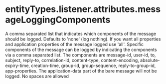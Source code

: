 # entityTypes.listener.attributes.messageLoggingComponents

A comma separated list that indicates which components of the message should be logged. Defaults to 'none' (log nothing). If you want all properties and application properties of the message logged use 'all'. Specific components of the message can be logged by indicating the components via a comma separated list. The components are message-id, user-id, to, subject, reply-to, correlation-id, content-type, content-encoding, absolute-expiry-time, creation-time, group-id, group-sequence, reply-to-group-id, app-properties. The application-data part of the bare message will not be logged. No spaces are allowed

